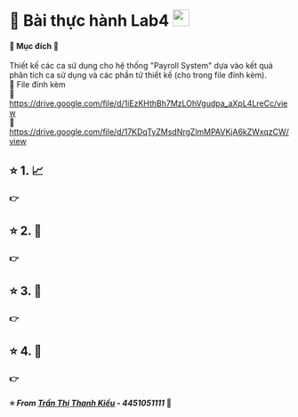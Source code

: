 # 🐳 Bài thực hành Lab4 <img src="https://media.giphy.com/media/fYSnHlufseco8Fh93Z/giphy.gif" width="30">
#### 📖 Mục đích 📝
Thiết kế các ca sử dụng cho hệ thống "Payroll System" dựa vào kết quả phân tích ca sử dụng và các phần tử thiết kế (cho trong file đính kèm).
</br>📑 File đính kèm
</br>📎 https://drive.google.com/file/d/1iEzKHthBh7MzLOhVgudpa_aXpL4LreCc/view
</br>📎 https://drive.google.com/file/d/17KDqTyZMsdNrgZlmMPAVKjA6kZWxqzCW/view

## ⭐️ 1.  📈

#### 👉 

## ⭐️ 2.  🔬

#### 👉 

## ⭐️ 3.  📑

#### 👉 

## ⭐️ 4.  📇

#### 👉 

#### ⭐️ <i> From [Trần Thị Thanh Kiều](https://github.com/tukieef-nah) - 4451051111 </i> 💙
